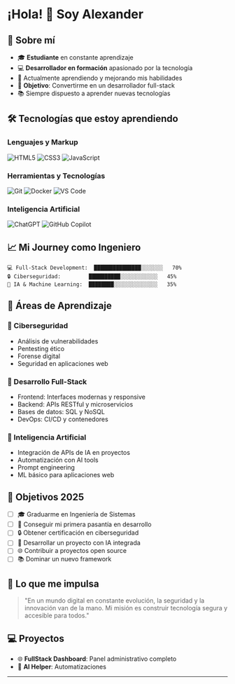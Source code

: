 # ¡Hola! 👋 Soy Alexander

## 🚀 Sobre mí
- 🎓 **Estudiante** en constante aprendizaje
- 💻 **Desarrollador en formación** apasionado por la tecnología
- 🌱 Actualmente aprendiendo y mejorando mis habilidades
- 🎯 **Objetivo**: Convertirme en un desarrollador full-stack
- 📚 Siempre dispuesto a aprender nuevas tecnologías

## 🛠️ Tecnologías que estoy aprendiendo

### Lenguajes y Markup
![HTML5](https://img.shields.io/badge/-HTML5-E34F26?style=flat-square&logo=html5&logoColor=white)
![CSS3](https://img.shields.io/badge/-CSS3-1572B6?style=flat-square&logo=css3&logoColor=white)
![JavaScript](https://img.shields.io/badge/-JavaScript-F7DF1E?style=flat-square&logo=javascript&logoColor=black)

### Herramientas y Tecnologías
![Git](https://img.shields.io/badge/-Git-F05032?style=flat-square&logo=git&logoColor=white)
![Docker](https://img.shields.io/badge/-Docker-2496ED?style=flat-square&logo=docker&logoColor=white)
![VS Code](https://img.shields.io/badge/-VS_Code-007ACC?style=flat-square&logo=visual-studio-code&logoColor=white)

### Inteligencia Artificial
![ChatGPT](https://img.shields.io/badge/-ChatGPT-412991?style=flat-square&logo=openai&logoColor=white)
![GitHub Copilot](https://img.shields.io/badge/-GitHub_Copilot-000000?style=flat-square&logo=github&logoColor=white)

## 📈 Mi Journey como Ingeniero

```text
💻 Full-Stack Development:  ███████████████░░░░░░░   70%
🔒 Ciberseguridad:         ██████████░░░░░░░░░░░░   45%
🤖 IA & Machine Learning:  ████████░░░░░░░░░░░░░░   35%
```

## 🎯 Áreas de Aprendizaje

### 🔐 Ciberseguridad
- Análisis de vulnerabilidades
- Pentesting ético
- Forense digital
- Seguridad en aplicaciones web

### 💼 Desarrollo Full-Stack
- Frontend: Interfaces modernas y responsive
- Backend: APIs RESTful y microservicios
- Bases de datos: SQL y NoSQL
- DevOps: CI/CD y contenedores

### 🧠 Inteligencia Artificial
- Integración de APIs de IA en proyectos
- Automatización con AI tools
- Prompt engineering
- ML básico para aplicaciones web


## 🎯 Objetivos 2025
- [ ] 🎓 Graduarme en Ingeniería de Sistemas
- [ ] 💼 Conseguir mi primera pasantía en desarrollo
- [ ] 🔒 Obtener certificación en ciberseguridad
- [ ] 🤖 Desarrollar un proyecto con IA integrada
- [ ] 🌐 Contribuir a proyectos open source
- [ ] 📚 Dominar un nuevo framework

## 🌟 Lo que me impulsa
> "En un mundo digital en constante evolución, la seguridad y la innovación van de la mano. Mi misión es construir tecnología segura y accesible para todos."

## 💻 Proyectos
- 🌐 **FullStack Dashboard**: Panel administrativo completo
- 🤖 **AI Helper**: Automatizaciones

 

---

<div align="center">
  


<!--
**Code-alExPriMo/Code-alExPriMo** is a ✨ _special_ ✨ repository because its `README.md` (this file) appears on your GitHub profile.

Here are some ideas to get you started:

- 🔭 I’m currently working on ...
- 🌱 I’m currently learning ...
- 👯 I’m looking to collaborate on ...
- 🤔 I’m looking for help with ...
- 💬 Ask me about ...
- 📫 How to reach me: ...
- 😄 Pronouns: ...
- ⚡ Fun fact: ...
-->
